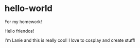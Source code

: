 # hello-world
For my homework!

Hello friendos!

I'm Lanie and this is really cool! I love to cosplay and create stuff! 
